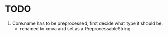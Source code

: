 # TODO
1. Core.name has to be preprocessed, first decide what type it should be.
    - renamed to xmva and set as a PreprocessableString